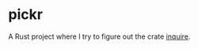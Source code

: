 # pickr

A Rust project where I try to figure out the crate [inquire](https://crates.io/crates/inquire).
